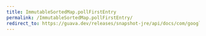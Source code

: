 ```yaml
---
title: ImmutableSortedMap.pollFirstEntry
permalink: /ImmutableSortedMap.pollFirstEntry/
redirect_to: https://guava.dev/releases/snapshot-jre/api/docs/com/google/common/collect/ImmutableSortedMap.html#pollFirstEntry--
---
```

